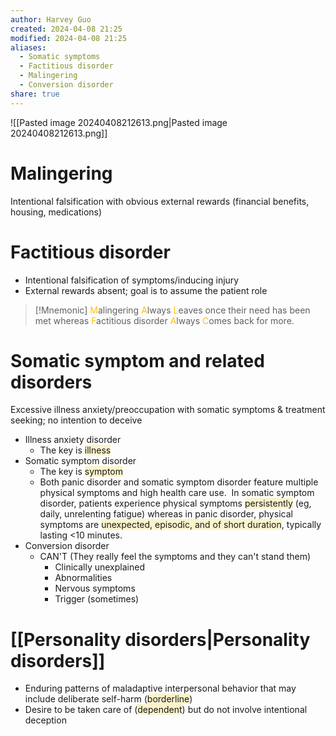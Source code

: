```yaml
---
author: Harvey Guo
created: 2024-04-08 21:25
modified: 2024-04-08 21:25
aliases:
  - Somatic symptoms
  - Factitious disorder
  - Malingering
  - Conversion disorder
share: true
---
```

![[Pasted image 20240408212613.png|Pasted image 20240408212613.png]]
# Malingering
Intentional falsification with obvious external rewards (financial benefits, housing, medications)
# Factitious disorder
- Intentional falsification of symptoms/inducing injury
- External rewards absent; goal is to assume the patient role
>[!Mnemonic] 
><font color="#ffc000">M</font>alingering <font color="#ffc000">A</font>lways <font color="#ffc000">L</font>eaves once their need has been met whereas <font color="#ffc000">F</font>actitious disorder <font color="#ffc000">A</font>lways <font color="#ffc000">C</font>omes back for more.
# Somatic symptom and related disorders
Excessive illness anxiety/preoccupation with somatic symptoms & treatment seeking; no intention to deceive
- Illness anxiety disorder
	- The key is <span style="background:rgba(240, 200, 0, 0.2)">illness</span>
- Somatic symptom disorder
	- The key is <span style="background:rgba(240, 200, 0, 0.2)">symptom</span>
	- Both panic disorder and somatic symptom disorder feature multiple physical symptoms and high health care use.  In somatic symptom disorder, patients experience physical symptoms <span style="background:rgba(240, 200, 0, 0.2)">persistently</span> (eg, daily, unrelenting fatigue) whereas in panic disorder, physical symptoms are <span style="background:rgba(240, 200, 0, 0.2)">unexpected, episodic, and of short duration</span>, typically lasting <10 minutes.
- Conversion disorder
	- CAN'T (They really feel the symptoms and they can't stand them)
		- Clinically unexplained
		- Abnormalities
		- Nervous symptoms
		- Trigger (sometimes)
# [[Personality disorders|Personality disorders]]
- Enduring patterns of maladaptive interpersonal behavior that may include deliberate self-harm (<span style="background:rgba(240, 200, 0, 0.2)">borderline</span>) 
- Desire to be taken care of (<span style="background:rgba(240, 200, 0, 0.2)">dependent</span>) but do not involve intentional deception